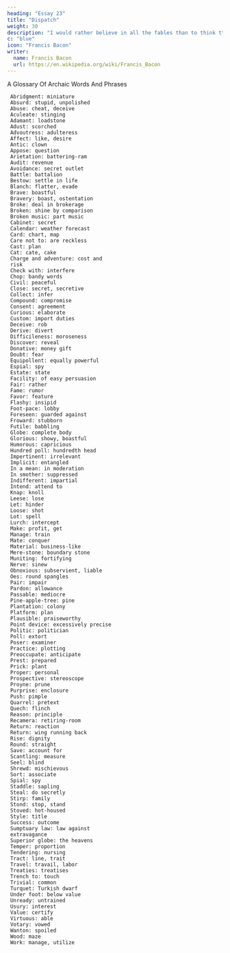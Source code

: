 ```yaml
---
heading: "Essay 23"
title: "Dispatch"
weight: 30
description: "I would rather believe in all the fables than to think tthat this universal frame is without a mind"
c: "blue"
icon: "Francis Bacon"
writer:
  name: Francis Bacon
  url: https://en.wikipedia.org/wiki/Francis_Bacon
---
```



A Glossary Of Archaic Words And Phrases

     Abridgment: miniature
     Absurd: stupid, unpolished
     Abuse: cheat, deceive
     Aculeate: stinging
     Adamant: loadstone
     Adust: scorched
     Advoutress: adulteress
     Affect: like, desire
     Antic: clown
     Appose: question
     Arietation: battering-ram
     Audit: revenue
     Avoidance: secret outlet
     Battle: battalion
     Bestow: settle in life
     Blanch: flatter, evade
     Brave: boastful
     Bravery: boast, ostentation
     Broke: deal in brokerage
     Broken: shine by comparison
     Broken music: part music
     Cabinet: secret
     Calendar: weather forecast
     Card: chart, map
     Care not to: are reckless
     Cast: plan
     Cat: cate, cake
     Charge and adventure: cost and
     risk
     Check with: interfere
     Chop: bandy words
     Civil: peaceful
     Close: secret, secretive
     Collect: infer
     Compound: compromise
     Consent: agreement
     Curious: elaborate
     Custom: import duties
     Deceive: rob
     Derive: divert
     Difficileness: moroseness
     Discover: reveal
     Donative: money gift
     Doubt: fear
     Equipollent: equally powerful
     Espial: spy
     Estate: state
     Facility: of easy persuasion
     Fair: rather
     Fame: rumor
     Favor: feature
     Flashy: insipid
     Foot-pace: lobby
     Foreseen: guarded against
     Froward: stubborn
     Futile: babbling
     Globe: complete body
     Glorious: showy, boastful
     Humorous: capricious
     Hundred poll: hundredth head
     Impertinent: irrelevant
     Implicit: entangled
     In a mean: in moderation
     In smother: suppressed
     Indifferent: impartial
     Intend: attend to
     Knap: knoll
     Leese: lose
     Let: hinder
     Loose: shot
     Lot: spell
     Lurch: intercept
     Make: profit, get
     Manage: train
     Mate: conquer
     Material: business-like
     Mere-stone: boundary stone
     Muniting: fortifying
     Nerve: sinew
     Obnoxious: subservient, liable
     Oes: round spangles
     Pair: impair
     Pardon: allowance
     Passable: mediocre
     Pine-apple-tree: pine
     Plantation: colony
     Platform: plan
     Plausible: praiseworthy
     Point device: excessively precise
     Politic: politician
     Poll: extort
     Poser: examiner
     Practice: plotting
     Preoccupate: anticipate
     Prest: prepared
     Prick: plant
     Proper: personal
     Prospective: stereoscope
     Proyne: prune
     Purprise: enclosure
     Push: pimple
     Quarrel: pretext
     Quech: flinch
     Reason: principle
     Recamera: retiring-room
     Return: reaction
     Return: wing running back
     Rise: dignity
     Round: straight
     Save: account for
     Scantling: measure
     Seel: blind
     Shrewd: mischievous
     Sort: associate
     Spial: spy
     Staddle: sapling
     Steal: do secretly
     Stirp: family
     Stond: stop, stand
     Stoved: hot-housed
     Style: title
     Success: outcome
     Sumptuary law: law against
     extravagance
     Superior globe: the heavens
     Temper: proportion
     Tendering: nursing
     Tract: line, trait
     Travel: travail, labor
     Treaties: treatises
     Trench to: touch
     Trivial: common
     Turquet: Turkish dwarf
     Under foot: below value
     Unready: untrained
     Usury: interest
     Value: certify
     Virtuous: able
     Votary: vowed
     Wanton: spoiled
     Wood: maze
     Work: manage, utilize


